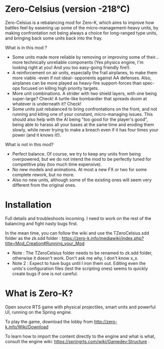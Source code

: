 Zero-Celsius (version -218°C)
======

Zero-Celsius is a rebalancing mod for Zero-K, which aims to improve how battles feel by easening up some of the micro-management-heavy units, by making confrontation not being always a choice for long-ranged type units, and bringing back some units back into the fray.

What is in this mod ? 

* Some units made more reliable by removing or improving some of their... more technically unreliable components (Yes physics engine, I'm looking right at you! And you too easy-going friendly fire!).
* A reinforcement on air units, especially the frail airplanes, to make them more viable -even if not ideal- opponents against AA defenses. Also, airplanes can be more played as heavy-fire support-forces than spec-ops focused on killing high priority targets.
* More unit combinations. A strider with two shield layers, with one being super-large? Check! A turtle-like bombardier that spreads doom at whatever is underneath it? Check!
* Some units just rebalanced to bring confrontations on the front, and not running and kiting one of your constant, micro-managing issues. This should also help with the AI being "too good for the player's good", being able to harass all your bases at the same time and eroding them slowly, while never trying to make a breach even if it has four times your power (and it knows it!).

What is not in this mod?

* Perfect balance. Of course, we try to keep any units from being overpowered, but we do not intend the mod to be perfectly tuned for competitive play (too much time expensive).
* No new models and animations. At most a new FX or two for some complete rework, but no more.
* Also no new units, although some of the existing ones will seem very different from the original ones.

Installation
=====

Full details and troubleshoots incoming. I need to work on the rest of the balancing and fight nasty bugs first.

In the mean time, you can follow the wiki and use the TZeroCelsius.sdd folder as the zk.sdd folder : https://zero-k.info/mediawiki/index.php?title=Mod_Creation#Running_your_Mod

- Note : The TZeroCelsius folder needs to be renamed to zk.sdd folder, otherwise it doesn't work. Don't ask me why, I don't know x_x.
- Note 2 : Expect to have bugs until I iron them out. Editing even the units's configuration files (lest the scripting ones) seems to quickly create bugs if one is not careful.

What is Zero-K?
======
Open source RTS game with physical projectiles, smart units and powerful UI, running on the Spring engine.

To play the game, download the lobby from http://zero-k.info/Wiki/Download

To learn how to import the content directly to the engine and what is what, consult the engine wiki: https://springrts.com/wiki/Gamedev:Structure .



